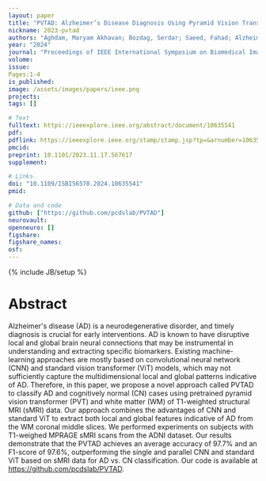 ```yaml
---
layout: paper
title: "PVTAD: Alzheimer’s Disease Diagnosis Using Pyramid Vision Transformer Applied to White Matter of T1-Weighted Structural MRI Data"
nickname: 2023-pvtad
authors: "Aghdam, Maryam Akhavan; Bozdag, Serdar; Saeed, Fahad; Alzheimer’s Disease Neuroimaging Initiative; "
year: "2024"
journal: "Proceedings of IEEE International Symposium on Biomedical Imaging (ISBI)"
volume: 
issue:
Pages:1-4
is_published: 
image: /assets/images/papers/ieee.png
projects: 
tags: []

# Text
fulltext: https://ieeexplore.ieee.org/abstract/document/10635541
pdf: 
pdflink: https://ieeexplore.ieee.org/stamp/stamp.jsp?tp=&arnumber=10635541
pmcid:
preprint: 10.1101/2023.11.17.567617
supplement:

# Links
doi: "10.1109/ISBI56570.2024.10635541"
pmid:

# Data and code
github: ["https://github.com/pcdslab/PVTAD"]
neurovault:
openneuro: []
figshare:
figshare_names:
osf:
---
```

{% include JB/setup %}

# Abstract

Alzheimer's disease (AD) is a neurodegenerative disorder, and timely diagnosis is crucial for early interventions. AD is known to have disruptive local and global brain neural connections that may be instrumental in understanding and extracting specific biomarkers. Existing machine-learning approaches are mostly based on convolutional neural network (CNN) and standard vision transformer (ViT) models, which may not sufficiently capture the multidimensional local and global patterns indicative of AD. Therefore, in this paper, we propose a novel approach called PVTAD to classify AD and cognitively normal (CN) cases using pretrained pyramid vision transformer (PVT) and white matter (WM) of T1-weighted structural MRI (sMRI) data. Our approach combines the advantages of CNN and standard ViT to extract both local and global features indicative of AD from the WM coronal middle slices. We performed experiments on subjects with T1-weighed MPRAGE sMRI scans from the ADNI dataset. Our results demonstrate that the PVTAD achieves an average accuracy of 97.7% and an F1-score of 97.6%, outperforming the single and parallel CNN and standard ViT based on sMRI data for AD vs. CN classification. Our code is available at https://github.com/pcdslab/PVTAD.

